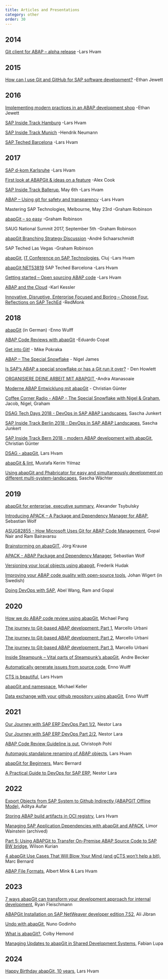 ```yaml
---
title: Articles and Presentations
category: other
order: 30
---
```


## 2014

[Git client for ABAP – alpha release](https://blogs.sap.com/2014/07/17/git-client-for-abap-alpha-release/)
-Lars Hvam

## 2015

[How can I use Git and GitHub for SAP software development?](https://searchsap.techtarget.com/answer/How-can-I-use-Git-and-GitHub-for-SAP-software-development)
-Ethan Jewett

## 2016

[Implementing modern practices in an ABAP development shop](https://searchsap.techtarget.com/tip/Implementing-modern-practices-in-an-ABAP-development-shop)
-Ethan Jewett

[SAP Inside Track Hamburg](https://larshp.github.io/sithh2016/)
-Lars Hvam

[SAP Inside Track Munich](https://www.slideshare.net/h_neumann/what-the-git-sap-inside-track-munich-2016)
-Hendrik Neumann

[SAP Teched Barcelona](https://larshp.github.io/teched-2016-emea/)
-Lars Hvam

## 2017

[SAP d-kom Karlsruhe](https://larshp.github.io/dkom2017/)
-Lars Hvam

[First look at ABAPGit & ideas on a feature](https://themanmountain.github.io/2017/04/19/first_look_at_abapgit.html)
-Alex Cook

[SAP Inside Track Ballerup](https://larshp.github.io/sitbal2017/), May 6th
-Lars Hvam

[ABAP – Using git for safety and transparency](https://blogs.sap.com/2017/05/07/abap-using-git-for-safety-and-transparency/)
-Lars Hvam

Mastering SAP Technologies, Melbourne, May 23rd
-Graham Robinson

[abapGit – so easy](https://blogs.sap.com/2017/06/21/abapgit-so-easy/)
-Graham Robinson

SAUG National Summit 2017, September 5th
-Graham Robinson

[abapGit Branching Strategy Discussion](https://blogs.sap.com/2017/09/21/abapgit-branching-strategy-discussion/)
-André Schaarschmidt

SAP Teched Las Vegas
-Graham Robinson

[abapGit](https://larshp.github.io/Presentations/itsapcluj2017/abapgit/), [IT Conference on SAP Technologies](https://web.archive.org/web/20180429031206/https://www.itconferencesap.com/), Cluj
-Lars Hvam

[abapGit NET53819](https://larshp.github.io/Presentations/teched-2017-emea/)
SAP Teched Barcelona
-Lars Hvam

[Getting started – Open sourcing ABAP code](https://blogs.sap.com/2017/11/19/getting-started-open-sourcing-abap-code/)
-Lars Hvam

[ABAP and the Cloud](https://sapinsider.wispubs.com/Assets/Articles/2017/November/SPI-ABAP-and-the-Cloud)
-Karl Kessler

[Innovative, Disruptive, Enterprise Focused and Boring – Choose Four. Reflections on SAP TechEd](https://redmonk.com/fryan/2017/12/11/innovative-disruptive-enterprise-focused-and-boring-choose-four-reflections-on-sap-teched/)
-RedMonk

## 2018

[abapGit](https://www.tricktresor.de/blog/abapgit) (in German) -Enno Wulff

[ABAP Code Reviews with abapGit](https://blogs.sap.com/2018/03/23/abap-code-reviews-with-abapgit/) -Eduardo Copat

[Get into Git!](https://blogs.sap.com/2018/04/13/get-into-git/) - Mike Pokraka

[ABAP – The Special Snowflake](https://blogs.sap.com/2018/07/02/abap-the-special-snowflake/) - Nigel James

[Is SAP’s ABAP a special snowflake or has a Git run it over?](https://diginomica.com/2018/07/03/is-saps-abap-a-special-snowflake-or-has-a-git-run-it-over/) - Den Howlett

[ORGANISIERE DEINE ARBEIT MIT ABAPGIT ](https://inspiricon.de/abapgit/) -Andra Atanasoaie

[Moderne ABAP Entwicklung mit abapGit](https://de.slideshare.net/ChristianGnter/moderne-abap-entwicklung-mit-abapgit) - Christian Günter

[Coffee Corner Radio - ABAP - The Special Snowflake with Nigel & Graham](https://anchor.fm/sap-community-podcast/episodes/Episode-4-ABAP---The-Special-Snowflake-with-Nigel--Graham-e1qds0), Jacob, Nigel, Graham

[DSAG Tech Days 2018 - DevOps in SAP ABAP Landscapes](https://www.slideshare.net/Junsas/dsag-tech-days-2018-devops-in-sap-abap-landscapes), Sascha Junkert

[SAP Inside Track Berlin 2018 - DevOps in SAP ABAP Landscapes](https://www.slideshare.net/Junsas/sap-inside-track-berlin-2018-devops-in-abap-landscapes-112976719), Sascha Junkert

[SAP Inside Track Bern 2018 - modern ABAP development with abapGit](https://de.slideshare.net/ChristianGnter/sitbern-modern-abap-development-with-abapgit), Christian Günter

[DSAG - abapGit](https://larshp.github.io/Presentations/dsag2018/), Lars Hvam

[abapGit & lint](https://speakerdeck.com/mkysoft/abapgit-and-lint), Mustafa Kerim Yılmaz

[Using abapGit and Phabricator for easy and simultaneously development on different multi-system-landscapes](https://blogs.sap.com/2018/12/02/using-abapgit-and-phabricator-for-easy-and-simultaneously-development-on-different-multi-system-landscapes/), Sascha Wächter

## 2019

[abapGit for enterprise, executive summary](https://docs.google.com/presentation/d/1SuRax4sxg4AyjS0VzX7Nrjt0Iuf-m5tf736MroTpN7g/edit?usp=sharing), Alexander Tsybulsky

[Introducing APACK – A Package and Dependency Manager for ABAP](https://blogs.sap.com/2019/05/06/introducing-apack-a-package-and-dependency-manager-for-abap/), Sebastian Wolf

[ASUG82855 - How Microsoft Uses Git for ABAP Code Management](https://blog.asug.com/hubfs/2019%20AC%20Slide%20Decks%20Wednesday/ASUG82855%20-%20How%20Microsoft%20Uses%20Git%20for%20ABAP%20Code%20Management.pdf), Gopal Nair and Ram Bairavarsu

[Brainstorming on abapGIT](https://blogs.sap.com/2019/08/15/brainstorming-on-abapgit/), Jörg Krause

[APACK - ABAP Package and Dependency Manager](https://www.youtube.com/watch?v=PfB2w7wuHQI), Sebastian Wolf

[Versioning your local objects using abapgit](https://blogs.sap.com/2019/08/19/versioning-your-local-objects-using-abapgit/),
Frederik Hudak

[Improving your ABAP code quality with open-source tools](https://github.com/jwigert/sapsa-impuls-2019-jw/blob/master/F%C3%B6rb%C3%A4ttra%20kvaliteten%20p%C3%A5%20din%20ABAP-kod%20med%20hj%C3%A4lp%20av%20%C3%B6ppen%20k%C3%A4llkod-verktyg.pdf), Johan Wigert (in Swedish)

[Doing DevOps with SAP](https://www.youtube.com/watch?v=7d8pngf85Ag), Abel Wang, Ram and Gopal

## 2020

[How we do ABAP code review using abapGit](https://blogs.sap.com/2020/01/30/how-we-do-abap-code-review-using-abapgit/),
Michael Pang

[The journey to Git-based ABAP development: Part 1](https://blogs.sap.com/2020/02/26/the-journey-to-git-based-abap-development-part-1/), Marcello Urbani

[The journey to Git-based ABAP development: Part 2](https://blogs.sap.com/2020/03/31/the-journey-to-git-based-abap-development-part-2/), Marcello Urbani

[The journey to Git-based ABAP development: Part 3](https://blogs.sap.com/2020/05/21/the-journey-to-git-based-abap-development-part-3/), Marcello Urbani

[Inside Steampunk – Vital parts of Steampunk’s abapGit](https://blogs.sap.com/2020/10/07/inside-steampunk-vital-parts-of-steampunks-abapgit/), Andre Becker

[Automatically generate issues from source code](https://blogs.sap.com/2020/10/20/automatically-generated-issues-from-source-code-abapgit/), Enno Wulff

[CTS is beautiful](https://blogs.sap.com/2020/11/05/cts-is-beautiful/), Lars Hvam

[abapGit and namespace](https://blogs.sap.com/2020/11/18/abapgit-and-namespace/), Michael Keller

[Data exchange with your github repository using abapGit](https://blogs.sap.com/2020/11/24/data-exchange-with-your-github-repository-using-abapgit), Enno Wulff

## 2021

[Our Journey with SAP ERP DevOps Part 1/2](https://blogs.sap.com/2021/03/26/our-journey-with-sap-erp-devops-part-1-2/), Nestor Lara

[Our Journey with SAP ERP DevOps Part 2/2](https://blogs.sap.com/2021/03/30/our-journey-with-sap-erp-devops-part-2-2/), Nestor Lara

[ABAP Code Review Guideline is out](https://blogs.sap.com/2021/04/06/abap-code-review-guideline-is-out/), Christoph Pohl

[Automagic standalone renaming of ABAP objects](https://blogs.sap.com/2021/04/20/automagic-standalone-renaming-of-abap-objects/), Lars Hvam

[abapGit for Beginners](https://www.youtube.com/watch?v=Gbkfz8Kc5EY&list=PL7VGlQRMcLSBLLtopAYkFMZDMEc1TgTfh&index=10), Marc Bernard

[A Practical Guide to DevOps for SAP ERP](https://blogs.sap.com/2021/12/13/a-practical-guide-to-devops-for-sap-erp/), Nestor Lara

## 2022

[Export Objects from SAP System to Github Indirectly (ABAPGIT Offline Mode)](https://adityaaufar.medium.com/export-objects-from-sap-system-to-github-indirectly-abapgit-offline-mode-a7adf34e9c0c), Aditya Aufar

[Storing ABAP build artifacts in OCI registry](https://blogs.sap.com/2022/07/26/storing-abap-build-artifacts-in-oci-registry/), Lars Hvam

[Managing SAP Application Dependencies with abapGit and APACK](https://web.archive.org/web/20220818015836/https://blogs.sap.com/2022/07/28/managing-sap-application-dependencies-with-abapgit-and-apack/), Limor Wainstein (archived)

[Part 5: Using ABAPGit to Transfer On-Premise ABAP Source Code to SAP BW bridge](https://blogs.sap.com/2022/08/25/part-5-using-abapgit-to-transfer-on-premise-abap-source-code-to-sap-bw-bridge/), Wilson Kurian

[4 abapGit Use Cases That Will Blow Your Mind (and gCTS won’t help a bit)](https://www.youtube.com/watch?v=Yeo9rz-7Pdc&t=31223s), Marc Bernard

[ABAP File Formats](https://larshp.github.io/abapconf2022/), Albert Mink & Lars Hvam

## 2023

[7 ways abapGit can transform your development approach for internal development](https://blogs.sap.com/2023/02/16/7-ways-abapgit-can-transform-your-development-approach-for-internal-development/), Ryan Fleischmann

[ABAPGit Installation on SAP NetWeaver developer edition 7.52](https://blogs.sap.com/2023/02/26/abapgit-installation-on-sap-netweaver-developer-edition-7.52/), Ali Jibran

[Undo with abapGit](https://abapinho.com/en/2023/03/abapgit-undo/), Nuno Godinho

[What is abapGit?](https://switchedon.bowdark.com/what-is-abapgit-e6022c6e99d9), Colby Hemond 

[Managing Updates to abapGit in Shared Development Systems](https://blogs.sap.com/2023/09/22/managing-updates-to-abapgit-in-shared-development-systems/), Fabian Lupa

## 2024

[Happy Birthday abapGit, 10 years](https://www.linkedin.com/pulse/happy-birthday-abapgit-10-years-lars-hvam-petersen-dh3mf/), Lars Hvam
